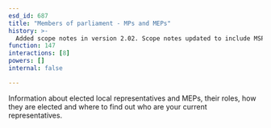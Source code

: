 ```yaml
---
esd_id: 687
title: "Members of parliament - MPs and MEPs"
history: >-
  Added scope notes in version 2.02. Scope notes updated to include MSPs in version 3.00. Term name changed from 'Local MPs and MEPs - general information' to 'Members of parliament - MPs and MEPs - general information' in version 3.00. Name changed to 'Members of Parliament - MPs and MEPs' in version 4.00.
function: 147
interactions: [8]
powers: []
internal: false

---
```


Information about elected local representatives and MEPs, their roles, how they are elected and where to find out who are your current representatives.

